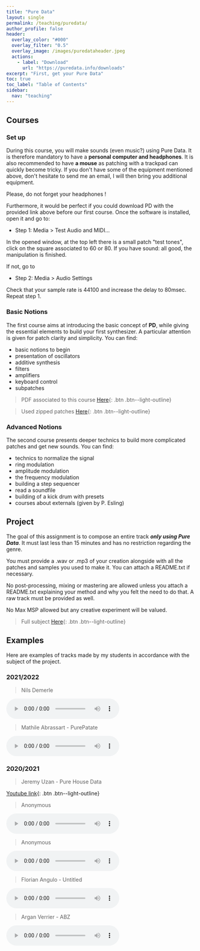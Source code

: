 ```yaml
---
title: "Pure Data"
layout: single
permalink: /teaching/puredata/
author_profile: false
header:
  overlay_color: "#000"
  overlay_filter: "0.5"
  overlay_image: /images/puredataheader.jpeg
  actions:
    - label: "Download"
      url: "https://puredata.info/downloads"
excerpt: "First, get your Pure Data"
toc: true
toc_label: "Table of Contents"
sidebar:
  nav: "teaching"
---
```


## Courses

### Set up

During this course, you will make sounds (even music?) using Pure Data. It is therefore mandatory to have a **personal computer and headphones**. It is also recommended to have **a mouse** as patching with a trackpad can quickly become tricky. If you don't have some of the equipment mentioned above, don't hesitate to send me an email, I will then bring you additional equipment.

Please, do not forget your headphones !

Furthermore, it would be perfect if you could download PD with the provided link above before our first course. Once the software is installed, open it and go to:

- Step 1: Media > Test Audio and MIDI...

In the opened window, at the top left there is a small patch "test tones", click on the square associated to 60 or 80. If you have sound: all good, the manipulation is finished.

If not, go to

- Step 2: Media > Audio Settings

Check that your sample rate is 44100 and increase the delay to 80msec.
Repeat step 1.

### Basic Notions

The first course aims at introducing the basic concept of **PD**, while giving the essential elements to build your first synthesizer. A particular attention is given for patch clarity and simplicity. You can find:
- basic notions to begin
- presentation of oscillators
- additive synthesis
- filters
- amplifiers
- keyboard control
- subpatches

> PDF associated to this course [Here](/documents/PD01_2022.pdf){: .btn .btn--light-outline}

> Used zipped patches [Here](/documents/patches1.zip){: .btn .btn--light-outline}


### Advanced Notions

The second course presents deeper technics to build more complicated patches and get new sounds. You can find:
- technics to normalize the signal
- ring modulation
- amplitude modulation
- the frequency modulation
- building a step sequencer
- read a soundfile
- building of a kick drum with presets
- courses about externals (given by P. Esling)

<!---

> PDF associated to this course [Here](/documents/PD2.pdf){: .btn .btn--light-outline}

> Used zipped patches [Here](/documents/patches_2.zip){: .btn .btn--light-outline}

-->
## Project

The goal of this assignment is to compose an entire track _**only using Pure Data**_. It must last less than 15 minutes and has no restriction regarding the genre.

You must provide a .wav or .mp3 of your creation alongside with all the patches and samples you used to make it. You can attach a README.txt if necessary.

No post-processing, mixing or mastering are allowed unless you attach a README.txt explaining your method and why you felt the need to do that. A raw track must be provided as well.

No Max MSP allowed but any creative experiment will be valued.

> Full subject [Here](/documents/Project_Pure_Data.pdf){: .btn .btn--light-outline}

<!---

## Externals

Moreover, you can find the usefull litterature to build your own externals for Pd:

[How to write external](/documents/Project_Annex_HowTo.pdf){: .btn .btn--light-outline}

[Annexes](/documents/Project_Annex_PD.pdf){: .btn .btn--light-outline}

[The optional project](/documents/ProjectPhilippe.pdf){: .btn .btn--light-outline}

[Compressed externals to download from Philippe](/documents/pd_externals.zip){: .btn .btn--light-outline}


-->

## Examples

Here are examples of tracks made by my students in accordance with the subject of the project.

### 2021/2022

> Nils Demerle 

<html>
<audio controls>
  <source src="/audio/Experiences.mp3">
</audio></html>


> Mathile Abrassart - PurePatate

<html>
<audio controls>
  <source src="/audio/Abrassart_audio.wav">
</audio></html>


### 2020/2021

> Jeremy Uzan - Pure House Data

[Youtube link](https://www.youtube.com/watch?v=Lqg1Hlp5fSA){: .btn .btn--light-outline}

> Anonymous 

<html>
<audio controls>
  <source src="/audio/chable.mp3">
</audio></html>

> Anonymous

<html>
<audio controls>
  <source src="/audio/le.mp3">
</audio></html>

> Florian Angulo - Untitled

<html>
<audio controls>
  <source src="/audio/angulo.mp3">
</audio></html>

> Argan Verrier - ABZ

<html>
<audio controls>
  <source src="/audio/verrier.wav">
</audio></html>

